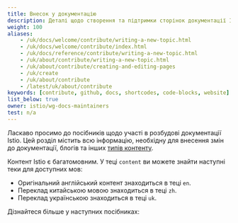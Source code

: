 ```yaml
---
title: Внесок у документацію
description: Деталі щодо створення та підтримки сторінок документації Istio.
weight: 100
aliases:
    - /uk/docs/welcome/contribute/writing-a-new-topic.html
    - /uk/docs/welcome/contribute/index.html
    - /uk/docs/reference/contribute/writing-a-new-topic.html
    - /uk/about/contribute/writing-a-new-topic.html
    - /uk/about/contribute/creating-and-editing-pages
    - /uk/create
    - /uk/about/contribute
    - /latest/uk/about/contribute
keywords: [contribute, github, docs, shortcodes, code-blocks, website]
list_below: true
owner: istio/wg-docs-maintainers
test: n/a
---
```


Ласкаво просимо до посібників щодо участі в розбудові документації Istio. Цей розділ містить всю інформацію, необхідну для внесення змін до документації, блогів та інших [типів контенту](/docs/releases/contribute/add-content/#content-types).

Контент Istio є багатомовним. У теці `content` ви можете знайти наступні теки для доступних мов:

- Оригінальний англійський контент знаходиться в теці `en`.
- Переклад китайською мовою знаходиться в теці `zh`.
- Переклад українською знаходиться в теці `uk`.

Дізнайтеся більше у наступних посібниках:
